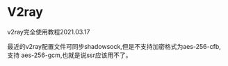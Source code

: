 # V2ray
v2ray完全使用教程2021.03.17

最近的v2ray配置文件可同步shadowsock,但是不支持加密格式为aes-256-cfb, 支持 aes-256-gcm,也就是说ssr应该用不了。
